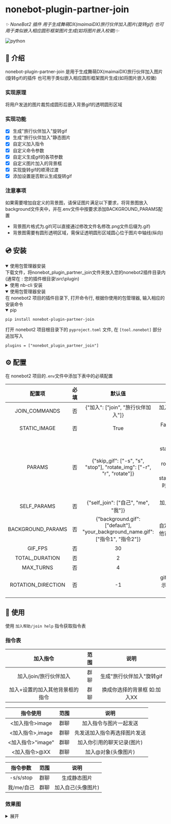# nonebot-plugin-partner-join

_✨ NoneBot2 插件 用于生成舞萌DX(maimaiDX)旅行伙伴加入图片(旋转gif) 也可用于类似嵌入相应圆形框架图片生成(如将图片嵌入校徽)✨_

<a href="./LICENSE">
</a>
<img src="https://img.shields.io/badge/python-3.8+-blue.svg" alt="python">
</div>

## 📖 介绍

nonebot-plugin-partner-join 是用于生成舞萌DX(maimaiDX)旅行伙伴加入图片(旋转gif)的插件 也可用于类似嵌入相应圆形框架图片生成(如将图片嵌入校徽)
### 实现原理

将用户发送的图片裁剪成圆形后嵌入背景gif的透明圆形区域
### 实现功能

- [x]  生成"旅行伙伴加入"旋转gif
- [x]  生成"旅行伙伴加入"静态图片
- [x]  自定义加入指令
- [x]  自定义命令参数
- [x]  自定义生成gif的各项参数
- [x]  自定义图片加入的背景框
- [x]  实现旋转gif的顺滑过渡
- [x]  添加设置是否默认生成旋转gif
### 注意事项

如果需要增加自定义的背景图，请保证图片满足以下要求，将背景图放入background文件夹中，并在.env文件中按要求添加BACKGROUND_PARAMS配置
- 背景图片格式为.gif(可以直接通过修改文件名修改.png文件后缀为.gif)
- 背景图需要有圆形透明区域，需保证透明圆形区域圆心位于图片中轴线(纵向)

## 💿 安装
<details open>
<summary>使用包管理器安装</summary>
下载文件，将nonebot_plugin_partner_join文件夹放入您的nonebot2插件目录内(通常在 : 您的插件根目录\src\plugin)

</details>

<details>
<summary>使用 nb-cli 安装</summary> 
在 nonebot2 项目的根目录下打开命令行, 输入以下指令即可安装

    nb plugin install nonebot-plugin-partner-join

</details>

<details open>
<summary>使用包管理器安装</summary> 
在 nonebot2 项目的插件目录下, 打开命令行, 根据你使用的包管理器, 输入相应的安装命令

<details open>
<summary>pip</summary> 

    pip install nonebot-plugin-partner-join

</details>

打开 nonebot2 项目根目录下的 `pyproject.toml` 文件, 在 `[tool.nonebot]` 部分追加写入

    plugins = ["nonebot_plugin_partner_join"]

</details>

## ⚙️ 配置

在 nonebot2 项目的`.env`文件中添加下表中的必填配置

| 配置项 | 必填 | 默认值 | 说明 |
|:-----:|:----:|:----:|:----:|
| JOIN_COMMANDS | 否 | {"加入": ["join", "旅行伙伴加入"]} | 加入指令，可自定义添加别名 |
| STATIC_IMAGE | 否 | True | False则默认生成旋转gif |
| PARAMS | 否 | {"skip_gif": ["-s", "s", "stop"], "rotate_img": ["-r", "r", "rotate"]} | 当 static_image=True 时，使用 rotate_img 参数生成gif；当 static_image=False 时，使用 skip_gif 参数跳过gif |
| SELF_PARAMS | 否 | {"self_join": ["自己", "me", "我"]} | 加入自己(头像图片)的指令 |
| BACKGROUND_PARAMS | 否 | {"background.gif": ["default"], "your_background_name.gif": ["指令1", "指令2"]} | 自定义将图片加入其他背景框的参数指令 |
| GIF_FPS | 否 | 30 | gif的fps |
| TOTAL_DURATION | 否 | 2 | gif的播放时间 |
| MAX_TURNS | 否 | 4 | gif的旋转圈数 |
| ROTATION_DIRECTION | 否 | -1 | gif的旋转方向(1 表示顺时针, -1 表示逆时针) |

## 🎉 使用
使用 `加入帮助/join help` 指令获取指令表
### 指令表
| 加入指令 | 范围 | 说明 |
|:-----:|:----:|:----:|
| 加入/join/旅行伙伴加入 | 群聊 | 生成"旅行伙伴加入"旋转gif |
| 加入+设置的加入其他背景框的指令 | 群聊 | 换成你选择的背景框 如:加入XX |

| 指令使用 | 范围 | 说明 |
|:-----:|:----:|:----:|
| <加入指令>image | 群聊 | 加入指令与图片一起发送 |
| <加入指令>,image | 群聊 | 先发送加入指令再选择图片发送 |
| <加入指令>"image" | 群聊 | 加入你引用的聊天记录(图片) |
| <加入指令>@XX | 群聊 | 加入@对象(头像图片) |

| 指令参数 | 范围 | 说明 |
|:-----:|:----:|:----:|
| -s/s/stop | 群聊 | 生成静态图片 |
| 我/me/自己 | 群聊 | 加入自己(头像图片) |

### 效果图
<details>
<summary>展开</summary> 

![image](https://github.com/YuuzukiRin/nonebot_plugin_partner_join/blob/main/docs/JOIN_COMMANDS_WITH.png)
![image](https://github.com/YuuzukiRin/nonebot_plugin_partner_join/blob/main/docs/JOIN_COMMANDS_SUBSTEP.png)
![image](https://github.com/YuuzukiRin/nonebot_plugin_partner_join/blob/main/docs/JOIN_COMMANDS_QUOTE.png)
![image](https://github.com/YuuzukiRin/nonebot_plugin_partner_join/blob/main/docs/JOIN_COMMANDS_AT.png)
![image](https://github.com/YuuzukiRin/nonebot_plugin_partner_join/blob/main/docs/JOIN_COMMANDS_ME.png)
